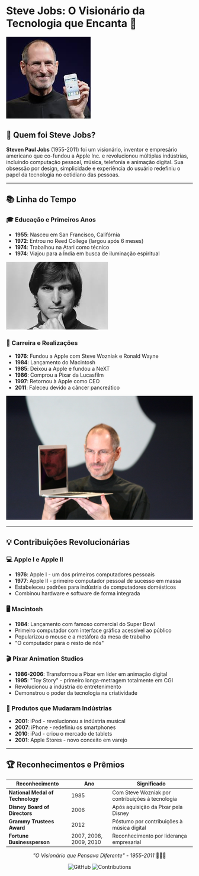 # Steve Jobs: O Visionário da Tecnologia que Encanta 🍎

![Steve Jobs Portrait](steve_jobs_1.jpeg)

## 🍎 Quem foi Steve Jobs?

**Steven Paul Jobs** (1955-2011) foi um visionário, inventor e empresário americano que co-fundou a Apple Inc. e revolucionou múltiplas indústrias, incluindo computação pessoal, música, telefonia e animação digital. Sua obsessão por design, simplicidade e experiência do usuário redefiniu o papel da tecnologia no cotidiano das pessoas.

---

## 📚 Linha do Tempo

### 🎓 Educação e Primeiros Anos
- **1955**: Nasceu em San Francisco, Califórnia
- **1972**: Entrou no Reed College (largou após 6 meses)
- **1974**: Trabalhou na Atari como técnico
- **1974**: Viajou para a Índia em busca de iluminação espiritual

![Young Steve Jobs](steve_jobs_2.jpeg)

### 🚀 Carreira e Realizações
- **1976**: Fundou a Apple com Steve Wozniak e Ronald Wayne
- **1984**: Lançamento do Macintosh
- **1985**: Deixou a Apple e fundou a NeXT
- **1986**: Comprou a Pixar da Lucasfilm
- **1997**: Retornou à Apple como CEO
- **2011**: Faleceu devido a câncer pancreático

![Jobs Presenting](steve_jobs_3.png)

---

## 💡 Contribuições Revolucionárias

### 💻 Apple I e Apple II
- **1976**: Apple I - um dos primeiros computadores pessoais
- **1977**: Apple II - primeiro computador pessoal de sucesso em massa
- Estabeleceu padrões para indústria de computadores domésticos
- Combinou hardware e software de forma integrada

### 🖥️ Macintosh
- **1984**: Lançamento com famoso comercial do Super Bowl
- Primeiro computador com interface gráfica acessível ao público
- Popularizou o mouse e a metáfora da mesa de trabalho
- "O computador para o resto de nós"

### 🎬 Pixar Animation Studios
- **1986-2006**: Transformou a Pixar em líder em animação digital
- **1995**: "Toy Story" - primeiro longa-metragem totalmente em CGI
- Revolucionou a indústria do entretenimento
- Demonstrou o poder da tecnologia na criatividade

### 📱 Produtos que Mudaram Indústrias
- **2001**: iPod - revolucionou a indústria musical
- **2007**: iPhone - redefiniu os smartphones
- **2010**: iPad - criou o mercado de tablets
- **2001**: Apple Stores - novo conceito em varejo

---

## 🏆 Reconhecimentos e Prêmios

| Reconhecimento | Ano | Significado |
|----------------|-----|-------------|
| **National Medal of Technology** | 1985 | Com Steve Wozniak por contribuições à tecnologia |
| **Disney Board of Directors** | 2006 | Após aquisição da Pixar pela Disney |
| **Grammy Trustees Award** | 2012 | Póstumo por contribuições à música digital |
| **Fortune Businessperson** | 2007, 2008, 2009, 2010 | Reconhecimento por liderança empresarial |

<div align="center">

*"O Visionário que Pensava Diferente" - 1955-2011* 🍎💡🚀

</div>

<div align="center">

![GitHub](https://img.shields.io/badge/Steve_Jobs-Visionário-blue?style=for-the-badge)
![Contributions](https://img.shields.io/badge/Inovação_&_Design-Revolução-green?style=for-the-badge)

</div>
